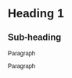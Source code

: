 <html>
	<head>
		<title>Google Analytics</title>
		<meta charset="UTF-8">
		<meta name="keywords" content="learning, practice, html">
		<style>
			body {
				font-family: Helvetica, Arial, sans-serif;
				font-size: 12px;
			}
		</style>
			<!-- Google Tag Manager -->
			<script>(function(w,d,s,l,i){w[l]=w[l]||[];w[l].push({'gtm.start':
			new Date().getTime(),event:'gtm.js'});var f=d.getElementsByTagName(s)[0],
			j=d.createElement(s),dl=l!='dataLayer'?'&l='+l:'';j.async=true;j.src=
			'https://www.googletagmanager.com/gtm.js?id='+i+dl;f.parentNode.insertBefore(j,f);
			})(window,document,'script','dataLayer','GTM-KTG5S82C');</script>
			<!-- End Google Tag Manager -->
	</head>
	<body>
		<h1>Heading 1</h1>
		<h2>Sub-heading</h2>
		<p>Paragraph</p>
		<p>Paragraph</p>
		<!-- Google Tag Manager (noscript) -->
		<noscript><iframe src="https://www.googletagmanager.com/ns.html?id=GTM-KTG5S82C"
		height="0" width="0" style="display:none;visibility:hidden"></iframe></noscript>
		<!-- End Google Tag Manager (noscript) -->
	</body>
</html>
